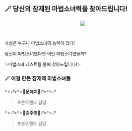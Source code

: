 ## 🪄 당신의 잠재된 마법소녀력을 찾아드립니다!
<p align="center">
  <img src="https://github.com/mabeopsonyeo/.github/assets/37898263/b5be9dac-d196-49e1-8fcf-1b2c9dcf6d51">
</p>
<br/>
<p>사실은 누구나 마법소녀의 능력이 있다!</p>
<p>당신이 마법소녀였다면 어떤 마법소녀였을까?</p>
<p>✨마법소녀 테스트를 통해 찾아드립니다!✨</p>

### 🪄 이걸 만든 잠재적 마법소녀들

꙳✧˖°⌖꙳✧🩵**문예지**🩵˖°⌖꙳✧˖°
> 프론트엔드 담당

꙳✧˖°⌖꙳✧💜**김주영**💜˖°⌖꙳✧˖°
> 프론트엔드 담당
